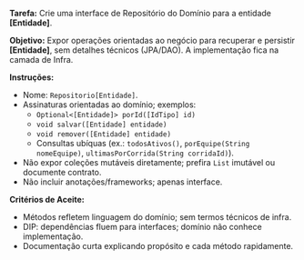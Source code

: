 **Tarefa:** Crie uma interface de Repositório do Domínio para a entidade **[Entidade]**.

**Objetivo:** Expor operações orientadas ao negócio para recuperar e persistir **[Entidade]**, sem detalhes técnicos (JPA/DAO). A implementação fica na camada de Infra.

**Instruções:**
- Nome: `Repositorio[Entidade]`.
- Assinaturas orientadas ao domínio; exemplos:
	- `Optional<[Entidade]> porId([IdTipo] id)`
	- `void salvar([Entidade] entidade)`
	- `void remover([Entidade] entidade)`
	- Consultas ubíquas (ex.: `todosAtivos()`, `porEquipe(String nomeEquipe)`, `ultimasPorCorrida(String corridaId)`).
- Não expor coleções mutáveis diretamente; prefira `List` imutável ou documente contrato.
- Não incluir anotações/frameworks; apenas interface.

**Critérios de Aceite:**
- Métodos refletem linguagem do domínio; sem termos técnicos de infra.
- DIP: dependências fluem para interfaces; domínio não conhece implementação.
- Documentação curta explicando propósito e cada método rapidamente.
